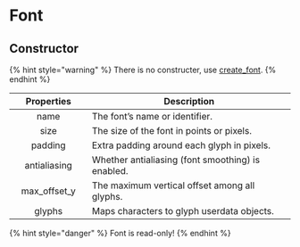 # Font

## Constructor

{% hint style="warning" %}
There is no constructer, use [create\_font](https://edwn.gitbook.io/impulse/enviornment/libraries/graphics#graphics.create_font).
{% endhint %}

<table><thead><tr><th width="124" align="center">Properties</th><th>Description</th></tr></thead><tbody><tr><td align="center">name</td><td>The font’s name or identifier.</td></tr><tr><td align="center">size</td><td>The size of the font in points or pixels.</td></tr><tr><td align="center">padding</td><td>Extra padding around each glyph in pixels.</td></tr><tr><td align="center">antialiasing</td><td>Whether antialiasing (font smoothing) is enabled.</td></tr><tr><td align="center">max_offset_y</td><td>The maximum vertical offset among all glyphs.</td></tr><tr><td align="center">glyphs</td><td>Maps characters to glyph userdata objects.</td></tr></tbody></table>

{% hint style="danger" %}
Font is read-only!
{% endhint %}
